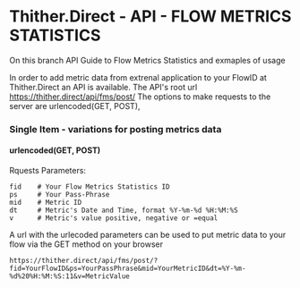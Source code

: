 # Thither.Direct - API - FLOW METRICS STATISTICS 
On this branch API Guide to Flow Metrics Statistics and exmaples of usage 

In order to add metric data from extrenal application to your FlowID at Thither.Direct an API is available.
The API's root url https://thither.direct/api/fms/post/
The options to make requests to the server are urlencoded(GET, POST), 

### Single Item - variations for posting metrics data

#### urlencoded(GET, POST) 
  
  Rquests Parameters:

    fid    # Your Flow Metrics Statistics ID
    ps     # Your Pass-Phrase
    mid    # Metric ID
    dt     # Metric's Date and Time, format %Y-%m-%d %H:%M:%S
    v      # Metric's value positive, negative or =equal
    
A url with the urlecoded parameters can be used to put metric data to your flow via the GET method on your browser

    https://thither.direct/api/fms/post/?fid=YourFlowID&ps=YourPassPhrase&mid=YourMetricID&dt=%Y-%m-%d%20%H:%M:%S:11&v=MetricValue
